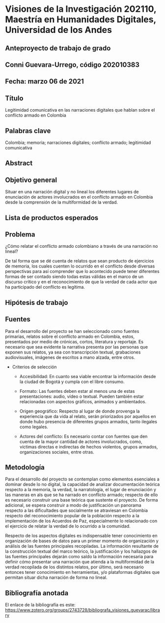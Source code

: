 # Visiones de la Investigación 202110, Maestría en Humanidades Digitales, Universidad de los Andes
## Anteproyecto de trabajo de grado
## Conni Guevara-Urrego, código 202010383
## Fecha: marzo 06 de 2021
## Título

Legitimidad comunicativa en las narraciones digitales que hablan sobre el conflicto armado en Colombia

## Palabras clave

Colombia; memoria; narraciones digitales; conflicto armado; legitimidad comunicativa

## Abstract
## Objetivo general
 
Situar en una narración digital y no lineal los diferentes lugares de enunciación de actores involucrados en el conflicto armado en Colombia desde la comprensión de la multiformidad de la verdad.  

## Lista de productos esperados
## Problema

¿Cómo relatar el conflicto armado colombiano a través de una narración no lineal?

De tal forma que se dé cuenta de relatos que sean producto de ejercicios de memoria, los cuales cuenten lo ocurrido en el conflicto desde diversas perspectivas para así comprender que lo acontecido puede tener diferentes formas de ser contado siendo todas estas válidas en el marco de un discurso crítico y en el reconocimiento de que la verdad de cada actor que ha participado del conflicto es legítima.
 

## Hipótesis de trabajo
## Fuentes

Para el desarrollo del proyecto se han seleccionado como fuentes primarias, relatos sobre el conflicto armado en Colombia, estos, presentados por medio de crónicas, cortos, literatura y reportaje. Es necesario que sea evidente la narrativa presenta por las personas que exponen sus relatos, ya sea con transcripción textual, grabaciones audiovisuales, imágenes de escritos a mano alzada, entre otros. 

* Criterios de selección 

   * Accesibilidad: En cuanto sea viable encontrar la información desde la ciudad de Bogotá y cumpla con el libre consumo.

   * Formato: Las fuentes deben estar al menos una de estas presentaciones: audio, vídeo o textual. Pueden también estar relacionadas con aspectos gráficos, animados y ambientados. 

   * Origen geográfico: Respecto al lugar de donde provenga la experiencia que da vida al relato, serán priorizados por aquellos en donde hubo presencia de diferentes grupos armados, tanto ilegales como legales.

   * Actores del conflicto: Es necesario contar con fuentes que den cuenta de la mayor cantidad de actores involucrados, como, víctimas directas e indirectas de hechos violentos, grupos armados, organizaciones sociales, entre otras. 


## Metodología

Para el desarrollo del proyecto se contemplan como elementos esenciales a dominar desde lo no digital, la capacidad de analizar documentación teórica respecto a la memoria, la verdad, la narratología, el lugar de enunciación y las maneras en als que se ha narrado en conflicto armado; respecto de ello es necesario construir una base teórica que sustente el proyecto. De forma adicional, se espera construir a modo de justificación un panorama respecto a las dificultades que socialmente se atraviesan en Colombia respecto del reconocimiento popular de la población respecto a la implementación de los Acuerdos de Paz, especialmente lo relacionado con el ejercicio de relatar la verdad de lo ocurrido a la comunidad. 

Respecto de los aspectos digitales es indispensable tener conocimiento en organización de bases de datos para un primer momento de organización y análisis de las fuentes principales recopiladas. La información resultante de la construcción textual del marco teórico, la justificación y los hallazgos de las fuentes principales dejarán como saldo la información necesaria para definir cómo presentar una narración que atienda a la multiformidad de la verdad recopilada de los distintos relatos, por último, será necesario entonces tener conocimiento en herramientas, y/o plataformas digitales que permitan situar dicha narración de forma no lineal. 


## Bibliografía anotada

El enlace de la bibliografía es este: https://www.zotero.org/groups/2743728/bibliografa_visiones_guevarac/library
